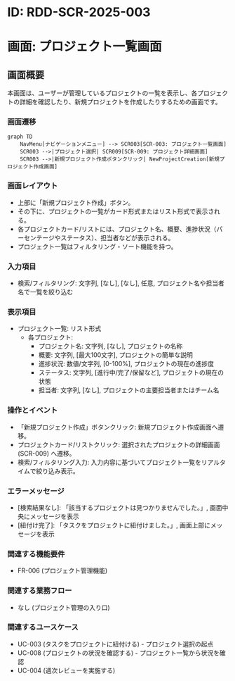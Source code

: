 # ID: RDD-SCR-2025-003

# 画面: プロジェクト一覧画面

## 画面概要

本画面は、ユーザーが管理しているプロジェクトの一覧を表示し、各プロジェクトの詳細を確認したり、新規プロジェクトを作成したりするための画面です。

### 画面遷移

```mermaid
graph TD
    NavMenu[ナビゲーションメニュー] --> SCR003[SCR-003: プロジェクト一覧画面]
    SCR003 -->|プロジェクト選択| SCR009[SCR-009: プロジェクト詳細画面]
    SCR003 -->|新規プロジェクト作成ボタンクリック| NewProjectCreation[新規プロジェクト作成画面]
```

### 画面レイアウト

- 上部に「新規プロジェクト作成」ボタン。
- その下に、プロジェクトの一覧がカード形式またはリスト形式で表示される。
- 各プロジェクトカード/リストには、プロジェクト名、概要、進捗状況（パーセンテージやステータス）、担当者などが表示される。
- プロジェクト一覧はフィルタリング・ソート機能を持つ。

### 入力項目

- 検索/フィルタリング: 文字列, [なし],
  [なし], 任意, プロジェクト名や担当者名で一覧を絞り込む

### 表示項目

- プロジェクト一覧: リスト形式
  - 各プロジェクト:
    - プロジェクト名: 文字列, [なし], プロジェクトの名称
    - 概要: 文字列, [最大100文字], プロジェクトの簡単な説明
    - 進捗状況: 数値/文字列, [0-100%], プロジェクトの現在の進捗度
    - ステータス: 文字列, [進行中/完了/保留など], プロジェクトの現在の状態
    - 担当者: 文字列, [なし], プロジェクトの主要担当者またはチーム名

### 操作とイベント

- 「新規プロジェクト作成」ボタンクリック: 新規プロジェクト作成画面へ遷移。
- プロジェクトカード/リストクリック: 選択されたプロジェクトの詳細画面 (SCR-009) へ遷移。
- 検索/フィルタリング入力: 入力内容に基づいてプロジェクト一覧をリアルタイムで絞り込み表示。

### エラーメッセージ

- [検索結果なし]: 「該当するプロジェクトは見つかりませんでした。」, 画面中央にメッセージを表示
- [紐付け完了]: 「タスクをプロジェクトに紐付けました。」, 画面上部にメッセージを表示

### 関連する機能要件

- FR-006 (プロジェクト管理機能)

### 関連する業務フロー

- なし (プロジェクト管理の入り口)

### 関連するユースケース

- UC-003 (タスクをプロジェクトに紐付ける) - プロジェクト選択の起点
- UC-008 (プロジェクトの状況を確認する) - プロジェクト一覧から状況を確認
- UC-004 (週次レビューを実施する)
